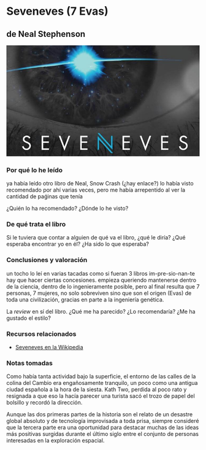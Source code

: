 # Seveneves (7 Evas)
## de Neal Stephenson

[![Seveneves](./img/seveneves.jpg)](https://www.amazon.es/gp/product/8466658955)

### Por qué lo he leído

ya había leído otro libro de Neal, Snow Crash (¿hay enlace?)
lo había visto recomendado por ahí varias veces, pero me había arrepentido al ver la cantidad de paǵinas que tenía

¿Quién lo ha recomendado? ¿Dónde lo he visto?

<!-- more -->

### De qué trata el libro

Si le tuviera que contar a alguien de qué va el libro, ¿qué le diría?
¿Qué esperaba encontrar yo en él? ¿Ha sido lo que esperaba?



### Conclusiones y valoración

un tocho
lo leí en varias tacadas
como si fueran 3 libros
im-pre-sio-nan-te
hay que hacer ciertas concesiones. empieza queriendo mantenerse dentro de la ciencia, dentro de lo ingenieramente posible, pero al final resulta que 7 personas, 7 mujeres, no solo sobreviven sino que son el origen (Evas) de toda una civilización, gracias en parte a la ingeniería genética.

La *review* en sí del libro. ¿Qué me ha parecido? ¿Lo recomendaría? ¿Me ha gustado el estilo?

### Recursos relacionados

- [Seveneves en la Wikipedia]

### Notas tomadas

Como había tanta actividad bajo la superficie, el entorno de las calles de la
colina del Cambio era engañosamente tranquilo, un poco como una antigua ciudad
española a la hora de la siesta. Kath Two, perdida al poco rato y resignada a
que eso la hacía parecer una turista sacó el trozo de papel del bolsillo y
recordó la dirección.

Aunque las dos primeras partes de la historia son el relato de un desastre
global absoluto y de tecnología improvisada a toda prisa, siempre consideré que
la tercera parte era una oportunidad para destacar muchas de las ideas más
positivas surgidas durante el último siglo entre el conjunto de personas
interesadas en la exploración espacial.

[Seveneves en la Wikipedia]: https://en.wikipedia.org/wiki/Seveneves
